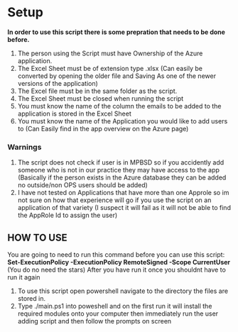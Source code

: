 # Setup

**In order to use this script there is some prepration that needs to be done before.**

1. The person using the Script must have Ownership of the Azure application.
2. The Excel Sheet must be of extension type .xlsx (Can easily be converted by opening the older file and Saving As one of the newer versions of the application)
3. The Excel file must be in the same folder as the script.
4. The Excel Sheet must be closed when running the script
5. You must know the name of the column the emails to be added to the application is stored in the Excel Sheet
6. You must know the name of the Application you would like to add users to (Can Easily find in the app overview on the Azure page)


### Warnings

1. The script does not check if user is in MPBSD so if you accidently add someone who is not in our practice they may have access to the app (Basically if the person exists in the Azure database they can be added no outside/non OPS users should be added)
2. I have not tested on Applications that have more than one Approle so im not sure on how that experience will go if you use the script on an application of that variety (I suspect it will fail as it will not be able to find the AppRole Id to assign the user)


## HOW TO USE

You are going to need to run this command before you can use this script: 
**Set-ExecutionPolicy -ExecutionPolicy RemoteSigned -Scope CurrentUser**
(You do no need the stars) After you have run it once you shouldnt have to run it again

1. To use this script open powershell navigate to the directory the files are stored in.
2. Type ./main.ps1 into poweshell and on the first run it will install the required modules onto your computer then immediately run the user adding script and then follow the prompts on screen
